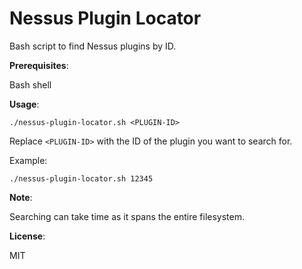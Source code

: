 # Nessus Plugin Locator

Bash script to find Nessus plugins by ID.

**Prerequisites**: 

Bash shell

**Usage**:

`./nessus-plugin-locator.sh <PLUGIN-ID>`

Replace `<PLUGIN-ID>` with the ID of the plugin you want to search for.

Example:

`./nessus-plugin-locator.sh 12345`

**Note**: 

Searching can take time as it spans the entire filesystem.

**License**: 

MIT

